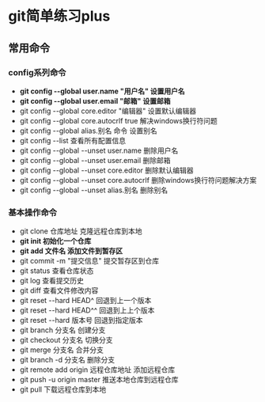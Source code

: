 # git简单练习plus
## 常用命令
### config系列命令
- **git config --global user.name "用户名" 设置用户名**
- **git config --global user.email "邮箱" 设置邮箱**
- git config --global core.editor "编辑器" 设置默认编辑器   
- git config --global core.autocrlf true 解决windows换行符问题
- git config --global alias.别名 命令 设置别名
- git config --list 查看所有配置信息
- git config --global --unset user.name 删除用户名
- git config --global --unset user.email 删除邮箱
- git config --global --unset core.editor 删除默认编辑器
- git config --global --unset core.autocrlf 删除windows换行符问题解决方案
- git config --global --unset alias.别名 删除别名
### 基本操作命令
- git clone 仓库地址 克隆远程仓库到本地
- **git init 初始化一个仓库**
- **git add 文件名 添加文件到暂存区**
- git commit -m "提交信息" 提交暂存区到仓库
- git status 查看仓库状态
- git log 查看提交历史
- git diff 查看文件修改内容
- git reset --hard HEAD^ 回退到上一个版本
- git reset --hard HEAD^^ 回退到上上个版本
- git reset --hard 版本号 回退到指定版本
- git branch 分支名 创建分支
- git checkout 分支名 切换分支
- git merge 分支名 合并分支
- git branch -d 分支名 删除分支
- git remote add origin 远程仓库地址 添加远程仓库
- git push -u origin master 推送本地仓库到远程仓库
- git pull 下载远程仓库到本地